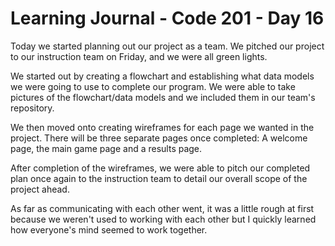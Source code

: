 # Learning Journal - Code 201 - Day 16

Today we started planning out our project as a team. We pitched our project to our instruction team on Friday, and we were all green lights.

We started out by creating a flowchart and establishing what data models we were going to use to complete our program. We were able to take pictures of the flowchart/data models and we included them in our team's repository.

We then moved onto creating wireframes for each page we wanted in the project. There will be three separate pages once completed: A welcome page, the main game page and a results page.

After completion of the wireframes, we were able to pitch our completed plan once again to the instruction team to detail our overall scope of the project ahead.

As far as communicating with each other went, it was a little rough at first because we weren't used to working with each other but I quickly learned how everyone's mind seemed to work together.
